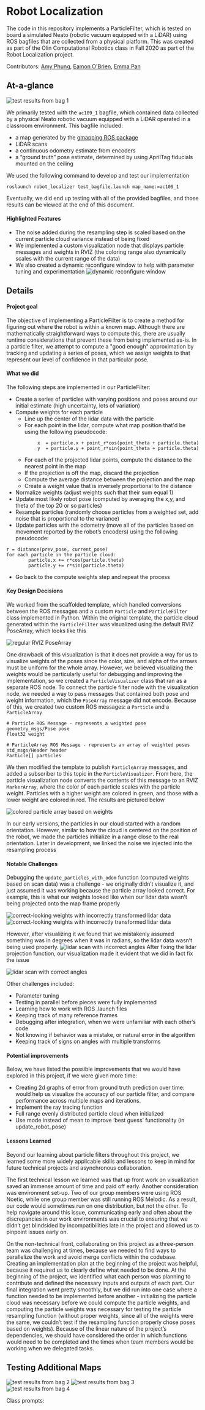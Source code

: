 # Robot Localization
The code in this repository implements a ParticleFilter, which is tested on board a simulated Neato (robotic vacuum equipped with a LiDAR) using ROS bagfiles that are collected from a physical platform. This was created as part of the Olin Computational Robotics class in Fall 2020 as part of the Robot Localization project.

Contributors:
[Amy Phung](https://github.com/AmyPhung),
[Eamon O'Brien](https://github.com/EamonCOBrien),
[Emma Pan](https://github.com/epan547)

## At-a-glance 
![test results from bag 1](robot_localizer/img/map1.gif)

We primarily tested with the `ac109_1` bagfile, which contained data collected by a physical Neato robotic vacuum equipped with a LiDAR operated in a classroom environment. This bagfile included:
+ a map generated by the [gmapping ROS package](http://wiki.ros.org/gmapping)
+ LiDAR scans
+ a continuous odometry estimate from encoders
+ a “ground truth” pose estimate, determined by using AprilTag fiducials mounted on the ceiling 

We used the following command to develop and test our implementation
```
roslaunch robot_localizer test_bagfile.launch map_name:=ac109_1
```
Eventually, we did end up testing with all of the provided bagfiles, and those results can be viewed at the end of this document.
#### Highlighted Features
+ The noise added during the resampling step is scaled based on the current particle cloud variance instead of being fixed
+ We implemented a custom visualization node that displays particle messages and weights in RVIZ (the coloring range also dynamically scales with the current range of the data)
+ We also created a dynamic reconfigure window to help with parameter tuning and experimentation
![dynamic reconfigure window](robot_localizer/img/rqt_gui.png)
## Details
#### Project goal
The objective of implementing a ParticleFilter is to create a method for figuring out where the robot is within a known map. Although there are mathematically straightforward ways to compute this, there are usually runtime considerations that prevent these from being implemented as-is. In a particle filter, we attempt to compute a "good enough" approximation by tracking and updating a series of poses, which we assign weights to that represent our level of confidence in that particular pose.
#### What we did
The following steps are implemented in our ParticleFilter:

+ Create a series of particles with varying positions and poses around our initial estimate (high uncertainty, lots of variation)
+ Compute weights for each particle
	+ Line up the center of the lidar data with the particle
	+ For each point in the lidar, compute what map position that'd be using the following pseudocode:
	```
            x  = particle.x + point_r*cos(point_theta + particle.theta)
            y  = particle.y + point_r*sin(point_theta + particle.theta)
	```
	+ For each of the projected lidar points, compute the distance to the nearest point in the map
   	+ If the projection is off the map, discard the projection
	+ Compute the average distance between the projection and the map
	+ Create a weight value that is inversely proportional to the distance
+ Normalize weights (adjust weights such that their sum equal 1)
+ Update most likely robot pose (computed by averaging the x,y, and theta of the top 20 or so particles)
+ Resample particles (randomly choose particles from a weighted set, add noise that is proportional to the variance)
+ Update particles with the odometry (move all of the particles based on movement reported by the robot’s encoders) using the following pseudocode:
```
r = distance(prev_pose, current_pose)
for each particle in the particle cloud:
        particle.x += r*cos(particle.theta)
        particle.y += r*sin(particle.theta) 
```
+ Go back to the compute weights step and repeat the process

#### Key Design Decisions
We worked from the scaffolded template, which handled conversions between the ROS messages and a custom `Particle` and `ParticleFilter` class implemented in Python. Within the original template, the particle cloud generated within the `ParticleFilter` was visualized using the default RVIZ PoseArray, which looks like this 

![regular RVIZ PoseArray](robot_localizer/img/posearray.png)

One drawback of this visualization is that it does not provide a way for us to visualize weights of the poses since the color, size, and alpha of the arrows must be uniform for the whole array. However, we believed visualizing the weights would be particularly useful for debugging and improving the implementation, so we created a `ParticleVisualizer` class that ran as a separate ROS node. To connect the particle filter node with the visualization node, we needed a way to pass messages that contained both pose and weight information, which the `PoseArray` message did not encode. Because of this, we created two custom ROS messages: a `Particle` and a `ParticleArray`
```
# Particle ROS Message - represents a weighted pose
geometry_msgs/Pose pose
float32 weight
```
```
# ParticleArray ROS Message - represents an array of weighted poses
std_msgs/Header header
Particle[] particles
```
We then modified the template to publish `ParticleArray` messages, and added a subscriber to this topic in the `ParticleVisualizer`. From here, the particle visualization node converts the contents of this message to an RVIZ `MarkerArray`, where the color of each particle scales with the particle weight. Particles with a higher weight are colored in green, and those with a lower weight are colored in red. The results are pictured below 

![colored particle array based on weights](robot_localizer/img/markerarray_sample.png)

In our early versions, the particles in our cloud started with a random orientation. However, similar to how the cloud is centered on the position of the robot, we made the particles initialize in a range close to the real orientation. Later in development, we linked the noise we injected into the resampling process 
#### Notable Challenges
Debugging the `update_particles_with_odom` function (computed weights based on scan data) was a challenge - we originally didn’t visualize it, and just assumed it was working because the particle array looked correct. For example, this is what our weights looked like when our lidar data wasn’t being projected onto the map frame properly

![correct-looking weights with incorrectly transformed lidar data](robot_localizer/img/buggy_weights.gif)
![correct-looking weights with incorrectly transformed lidar data](robot_localizer/img/buggy_weights2.gif)

However, after visualizing it we found that we mistakenly assumed something was in degrees when it was in radians, so the lidar data wasn’t being used properly. 
![lidar scan with incorrect angles](robot_localizer/img/incorrect_lidar.png)
After fixing the lidar projection function, our visualization made it evident that we did in fact fix the issue

![lidar scan with correct angles](robot_localizer/img/correct_lidar.png)

Other challenges included:
+ Parameter tuning
+ Testing in parallel before pieces were fully implemented
+ Learning how to work with ROS .launch files
+ Keeping track of many reference frames
+ Debugging after integration, when we were unfamiliar with each other’s code
+ Not knowing if behavior was a mistake, or natural error in the algorithm
+ Keeping track of signs on angles with multiple transforms
#### Potential improvements
Below, we have listed the possible improvements that we would have explored in this project, if  we were given more time: 
+ Creating 2d graphs of error from ground truth prediction over time: would help us visualize the accuracy of our particle filter, and compare performance across multiple maps and iterations.
+ Implement the ray tracing function
+ Full range evenly distributed particle cloud when initialized
+  Use mode instead of mean to improve ‘best guess’ functionality (in update_robot_pose)
#### Lessons Learned
Beyond our learning about particle filters throughout this project, we learned some more widely applicable skills and lessons to keep in mind for future technical projects and asynchronous collaboration. 

The first technical lesson we learned was that up front work on visualization saved an immense amount of time and paid off early. Another consideration was environment set-up. Two of our group members were using ROS Noetic, while one group member was still running ROS Melodic. As a result, our code would sometimes run on one distribution, but not the other. To help navigate around this issue, communicating early and often about the discrepancies in our work environments was crucial to ensuring that we didn’t get blindsided by incompatibilities late in the project and allowed us to pinpoint issues early on. 

On the non-technical front, collaborating on this project as a three-person team was challenging at times, because we needed to find ways to parallelize the work and avoid merge conflicts within the codebase. Creating an implementation plan at the beginning of the project was helpful, because it required us to clearly define what needed to be done. At the beginning of the project, we identified what each person was planning to contribute and defined the necessary inputs and outputs of each part.  Our final integration went pretty smoothly, but we did run into one case where a function needed to be implemented before another - initializing the particle cloud was necessary before we could compute the particle weights, and computing the particle weights was necessary for testing the particle resampling function (without proper weights, since all of the weights were the same, we couldn’t test if the resampling function properly chose poses based on weights). Because of the linear nature of the project’s dependencies, we should have considered the order in which functions would need to be completed and the times when team members would be working when we delegated tasks.

## Testing Additional Maps
![test results from bag 2](robot_localizer/img/map2.gif)
![test results from bag 3](robot_localizer/img/map3.gif)
![test results from bag 4](robot_localizer/img/map4.gif)


Class prompts:

<!-- How did you solve the problem? (Note: this doesn’t have to be super-detailed, you should try to explain what you did at a high-level so that others in the class could reasonably understand what you did). -->
<!-- Describe a design decision you had to make when working on your project and what you ultimately did (and why)? These design decisions could be particular choices for how you implemented some part of an algorithm or perhaps a decision regarding which of two external packages to use in your project.
What if any challenges did you face along the way?
What would you do to improve your project if you had more time?
Did you learn any interesting lessons for future robotic programming projects? These could relate to working on robotics projects in teams, working on more open-ended (and longer term) problems, or any other relevant topic. -->




